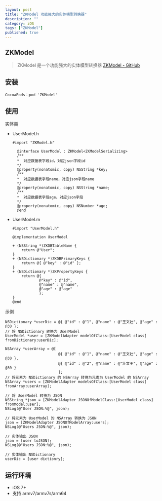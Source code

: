 ```yaml
---
layout: post
title: "ZKModel 功能强大的实体模型转换器"
description: ""
category: iOS
tags: ["ZKModel"]
published: true
---
```


## ZKModel

> ZKModel 是一个功能强大的实体模型转换器
[ZKModel - GitHub](https://github.com/WangWenzhuang/ZKModel)

## 安装

<pre><code class="language-bash">CocoaPods：pod 'ZKModel'</code></pre>

## 使用

实体类

* UserModel.h

    <pre><code class="language-objectivec">#import "ZKModel.h"

    @interface UserModel : ZKModel&lt;ZKModelSerializing&gt;
    /**
    *  对应数据表字段id，对应json字段id
    */
    @property(nonatomic, copy) NSString *key;
    /**
    *  对应数据表字段name，对应json字段name
    */
    @property(nonatomic, copy) NSString *name;
    /**
    *  对应数据表字段age，对应json字段
    */
    @property(nonatomic, copy) NSNumber *age;
    @end</code></pre>

* UserModel.m

    ```
    #import "UserModel.h"

    @implementation UserModel

    + (NSString *)ZKDBTableName {
        return @"User";
    }
    + (NSDictionary *)ZKDBPrimaryKeys {
        return @{ @"key" : @"id" };
    }
    + (NSDictionary *)ZKPropertyKeys {
        return @{
                @"key" : @"id",
                @"name" : @"name",
                @"age" : @"age"
                };
    }
    @end
    ```

示例

<pre><code class="language-objectivec">NSDictionary *userDic = @{ @"id" : @"1", @"name" : @"王文壮", @"age" : @30 };
// 将 NSDictionary 转换为 UserModel
UserModel *user = [ZKModelAdapter modelOfClass:[UserModel class] fromDictionary:userDic];

NSArray *userArray = @[
                        @{ @"id" : @"1", @"name" : @"王文壮", @"age" : @30 },
                        @{ @"id" : @"2", @"name" : @"壮文王", @"age" : @30 }
                        ];
// 将元素为 NSDictionary 的 NSArray 转换为元素为 UserModel 的 NSArray
NSArray *users = [ZKModelAdapter modelsOfClass:[UserModel class] fromArray:userArray];

// 将 UserModel 转换为 JSON
NSString *json = [ZKModelAdapter JSONOfModelClass:[UserModel class] fromModel:user];
NSLog(@"User JSON:%@", json);

// 将元素为 UserModel 的 NSArray 转换为 JSON
json = [ZKModelAdapter JSONOfModelArray:users];
NSLog(@"Users JSON:%@", json);

// 实体输出 JSON
json = [user toJSON];
NSLog(@"Users JSON:%@", json);

// 实体输出 NSDictionary
userDic = [user dictionry];</code></pre>

## 运行环境

*	iOS 7+
*	支持 armv7/armv7s/arm64